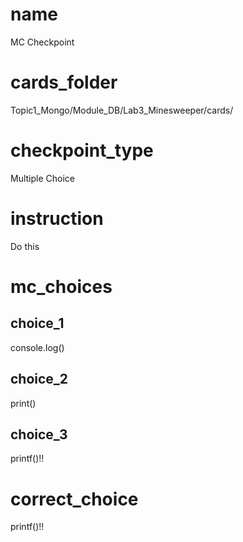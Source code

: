 # name
MC Checkpoint

# cards_folder
Topic1_Mongo/Module_DB/Lab3_Minesweeper/cards/

# checkpoint_type
Multiple Choice

# instruction
Do this     

# mc_choices

## choice_1
console.log()

## choice_2
print()

## choice_3
printf()!!

# correct_choice
printf()!!